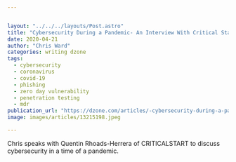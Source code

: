 ```yaml
---


layout: "../../../layouts/Post.astro"
title: "Cybersecurity During a Pandemic- An Interview With Critical Start"
date: 2020-04-21
author: "Chris Ward"
categories: writing dzone
tags: 
  - cybersecurity
  - coronavirus
  - covid-19
  - phishing
  - zero day vulnerability
  - penetration testing
  - mdr
publication_url: "https://dzone.com/articles/-cybersecurity-during-a-pandemic-an-interview-with"
image: images/articles/13215198.jpeg

---
```

Chris speaks with Quentin Rhoads-Herrera of CRITICALSTART to discuss cybersecurity in a time of a pandemic.

